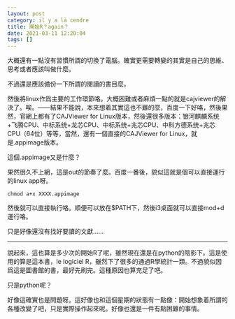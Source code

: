 ```yaml
---
layout: post
category: il y a là cendre
title: 開始R？again？
date: 2021-03-11 12:20:04
tags: []
---
```


大概還有一點沒有習慣所謂的切換了電腦。確實更需要轉變的其實是自己的思維、思考或者應該叫做什麼。

不過還是應該備份一下所謂的閱讀的書目麼。

然後將linux作爲主要的工作環節咯。大概困難或者麻煩一點的就是cajviewer的解決了。唉。——結果不能說，本來想着其實這也不難的麼，百度一下好咯，然後果然，官網上都有了CAJViewer for Linux版本，然後還很多版本：银河麒麟系统+飞腾CPU、中标系统+龙芯CPU、中标系统+兆芯CPU、中科方德系统+兆芯CPU（64位）等等，當然，還有一個直接的CAJViewer for Linux，就是.appimage版本。

這個.appimage又是什麼？

果然很久不上網，這是out的節奏了麼。百度一番後，貌似這就是個可以直接運行的linux app呀。

`chmod a+x XXXX.appimage`

然後就可以直接執行咯。順便可以放在$PATH下，然後i3桌面就可以直接mod+d運行咯。

只是好像還沒有找好要讀的文獻……

------

說起來，這也算是多少次的開始R了呢，雖然現在還是在python的陰影下。這是使用的算是這本書，le logiciel R，雖然下了很多的通過R學統計一類。不過貌似因爲這是圖書館的書，最好先刷完。這種原因也算充足了吧。

只是python呢？

好像這確實也是問題呀。這好像也和這個星期的狀態有一點像：開始想象着所謂的各種改變了吧，只是實際操作起來呢。好像也還是一件有點困難的事情。







